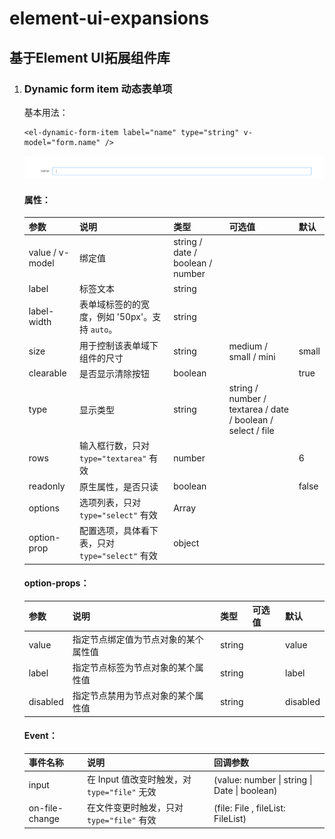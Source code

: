 # element-ui-expansions
## 基于Element UI拓展组件库

1. ### Dynamic form item 动态表单项

   基本用法：

   ```vue
   <el-dynamic-form-item label="name" type="string" v-model="form.name" />
   ```

   ![image-20200624140627272](.\doc_img\image-20200624140627272.png)

   #### 属性：

   | 参数            | 说明                                            | 类型                             | 可选值                                                      | 默认  |
   | --------------- | ----------------------------------------------- | -------------------------------- | ----------------------------------------------------------- | ----- |
   | value / v-model | 绑定值                                          | string / date / boolean / number |                                                             |       |
   | label           | 标签文本                                        | string                           |                                                             |       |
   | label-width     | 表单域标签的的宽度，例如 '50px'。支持 `auto`。  | string                           |                                                             |       |
   | size            | 用于控制该表单域下组件的尺寸                    | string                           | medium / small / mini                                       | small |
   | clearable       | 是否显示清除按钮                                | boolean                          |                                                             | true  |
   | type            | 显示类型                                        | string                           | string / number / textarea / date / boolean / select / file |       |
   | rows            | 输入框行数，只对 `type="textarea"` 有效         | number                           |                                                             | 6     |
   | readonly        | 原生属性，是否只读                              | boolean                          |                                                             | false |
   | options         | 选项列表，只对 `type="select"` 有效             | Array                            |                                                             |       |
   | option-prop     | 配置选项，具体看下表，只对 `type="select"` 有效 | object                           |                                                             |       |

   #### option-props：

   | 参数     | 说明                                 | 类型   | 可选值 | 默认     |
   | -------- | ------------------------------------ | ------ | ------ | -------- |
   | value    | 指定节点绑定值为节点对象的某个属性值 | string |        | value    |
   | label    | 指定节点标签为节点对象的某个属性值   | string |        | label    |
   | disabled | 指定节点禁用为节点对象的某个属性值   | string |        | disabled |

   #### Event：

   | 事件名称       | 说明                                         | 回调参数                                                 |
   | -------------- | -------------------------------------------- | -------------------------------------------------------- |
   | input          | 在 Input 值改变时触发，对 `type="file"` 无效 | (value: number &#124; string &#124; Date &#124; boolean) |
   | on-file-change | 在文件变更时触发，只对 `type="file"` 有效    | (file: File ,  fileList: FileList)                       |

   